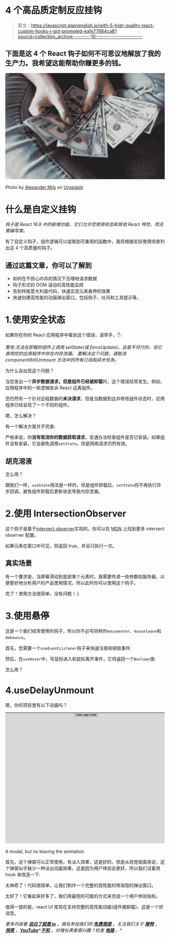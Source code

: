 # 4 个高品质定制反应挂钩

> 原文：<https://javascript.plainenglish.io/with-5-high-quality-react-custom-hooks-i-got-promoted-eafe77684ca8?source=collection_archive---------10----------------------->

## 下面是这 4 个 React 钩子如何不可思议地解放了我的生产力。我希望这能帮助你赚更多的钱。

![](img/5be3213b280beabf7a1162356ab028a2.png)

Photo by [Alexander Mils](https://unsplash.com/@alexandermils?utm_source=medium&utm_medium=referral) on [Unsplash](https://unsplash.com?utm_source=medium&utm_medium=referral)

# 什么是自定义挂钩

*钩子是 React 16.8 中的新增功能。它们允许您使用状态和其他 React 特性，而无需编写类。*

有了自定义钩子，组件逻辑可以提取到可重用的函数中，我将根据实际使用场景列出这 4 个高质量的钩子。

## 通过这篇文章，你可以了解到

*   如何在不担心内存的情况下合理地请求数据
*   钩子形式的 DOM 滚动的高性能监控
*   告别样板意大利面代码，快速实现元素悬停的效果
*   快速创建高性能的动画弹出窗口，包括钩子、吐司和工具提示等。

# 1.使用安全状态

如果你在你的 React 应用程序中看到这个错误，请举手，✋:

*警告:无法在卸载的组件上调用 setState(或 forceUpdate)。这是不可行的，但它表明您的应用程序中存在内存泄漏。
要解决这个问题，请取消 componentWillUnmount 方法中的所有订阅和异步任务。*

为什么会出现这个问题？

当您发出一个**异步数据请求，但是组件已经被卸载**时，这个错误经常发生。例如，应用程序中的一些逻辑告诉 React 远离组件。

您仍然有一个针对远程数据的**未决请求**，但是当数据到达并修改组件状态时，应用程序已经呈现了一个不同的组件。

嗯，怎么解决？

有一个解决方案并不完美:

严格来说，你**没有取消你的数据获取请求**。变通办法检查组件是否已安装。如果组件没有安装，它会避免调用`setState`。但是网络请求仍然有效。

## 胡克溶液

怎么用？

跟我们一样，`useState`用法是一样的，但是组件卸载后，`setState`将不再执行异步回调，避免组件卸载后更新状态导致内存泄漏。

# 2.使用 IntersectionObserver

这个钩子是基于[intersect observer](https://developer.mozilla.org/en-US/docs/Web/API/IntersectionObserver)实现的，你可以在 [MDN](https://developer.mozilla.org/en-US/docs/Web/API/IntersectionObserver) 上找到更多 intersect observer 配置。

如果元素在窗口中可见，则返回 true，并且只执行一次。

## 真实场景

有一个要求是，当屏幕滑动到底部某个元素时，我需要传递一些参数给服务器，以便更好地分析用户的产品使用情况，所以此时你可以使用这个钩子。

完了！使用方法很简单，没有问题！:)

# 3.使用悬停

这是一个我们经常使用的钩子，所以你不必写同样的`mouseenter`、`mouseleave`和`debounce`。

首先，您需要一个`useEventListener`钩子来快速注册和销毁事件:

然后，在`useHover`中，写鼠标进入和鼠标离开事件，它将返回一个`Boolean`值:

怎么用？

# 4.useDelayUnmount

嗯，你的项目里有以下动画吗？

![](img/e274d74160a1516ba6cd7559011e2460.png)

A modal, but no leaving the animation

首先，这个弹窗可以正常使用，有淡入效果，这是好的，但是从视觉层面来说，这个弹窗似乎缺少一种淡出动画效果。这是因为用户体验会更好，所以我们试着用 hook 来改造一下:

太神奇了！代码很简单，让我们制作一个完整的高性能的带渐隐的弹出窗口。

太好了！它看起来好多了，我们用最短的可能的方式来完成一个用户体验指标。

值得一提的是，react UI 库现在支持完整的高性能动画(组件被卸载)，这是一个好消息。

*更多内容看* [***说白了就是 io***](https://plainenglish.io/) *。报名参加我们的* [***免费周报***](http://newsletter.plainenglish.io/) *。关注我们关于* [***推特***](https://twitter.com/inPlainEngHQ) ， [***领英***](https://www.linkedin.com/company/inplainenglish/) *，*[***YouTube***](https://www.youtube.com/channel/UCtipWUghju290NWcn8jhyAw)*[***不和***](https://discord.gg/GtDtUAvyhW) *。对增长黑客感兴趣？检查* [***电路***](https://circuit.ooo/) *。**